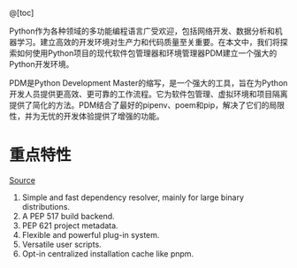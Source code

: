 @[toc]

Python作为各种领域的多功能编程语言广受欢迎，包括网络开发、数据分析和机器学习。建立高效的开发环境对生产力和代码质量至关重要。在本文中，我们将探索如何使用Python项目的现代软件包管理器和环境管理器PDM建立一个强大的Python开发环境。

PDM是Python Development Master的缩写，是一个强大的工具，旨在为Python开发人员提供更高效、更可靠的工作流程。它为软件包管理、虚拟环境和项目隔离提供了简化的方法。PDM结合了最好的pipenv、poem和pip，解决了它们的局限性，并为无忧的开发体验提供了增强的功能。

# 重点特性
[Source](https://github.com/pdm-project/pdm#highlights-of-features)
1. Simple and fast dependency resolver, mainly for large binary distributions.
2. A PEP 517 build backend.
3. PEP 621 project metadata.
4. Flexible and powerful plug-in system.
5. Versatile user scripts.
6. Opt-in centralized installation cache like pnpm.
